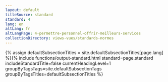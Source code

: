 ```yaml
---
layout: default
titleSource: standard
standard: 4
lang: en
altLang: fr
altLangPage: 4-permettre-personnel-offrir-meilleurs-services
collectionDirectory: views-vues/standards-normes
---
```

{% assign defaultSubsectionTitles = site.defaultSubsectionTitles[page.lang] %}{% 
include functions/output-standard.html standard=page.standard includeStandardTitle=false currentHeadingLevel=1 groupByTagsTags=site.defaultSubsectionTags groupByTagsTitles=defaultSubsectionTitles %}
